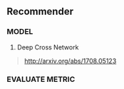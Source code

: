 ## Recommender

### MODEL
1. Deep Cross Network
> http://arxiv.org/abs/1708.05123


### EVALUATE METRIC
